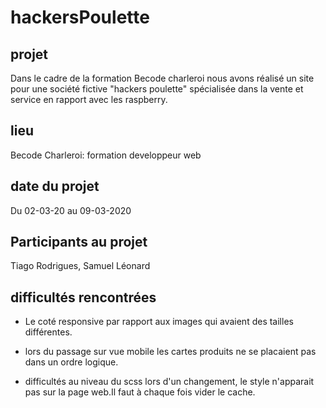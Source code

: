 # hackersPoulette

## projet

Dans le cadre de la formation Becode charleroi nous avons réalisé un site pour une société fictive "hackers poulette" spécialisée dans la vente et service en rapport avec les  raspberry.

## lieu

Becode Charleroi: formation developpeur web

## date du projet

Du 02-03-20 au 09-03-2020

## Participants au projet

Tiago Rodrigues,
Samuel Léonard

## difficultés rencontrées

- Le coté responsive par rapport aux images qui avaient des tailles différentes.

- lors du passage sur vue mobile les cartes produits ne se placaient pas dans un ordre logique.

- difficultés au niveau du scss lors d'un changement, le style n'apparait pas sur la page web.Il faut à chaque fois vider le cache.
